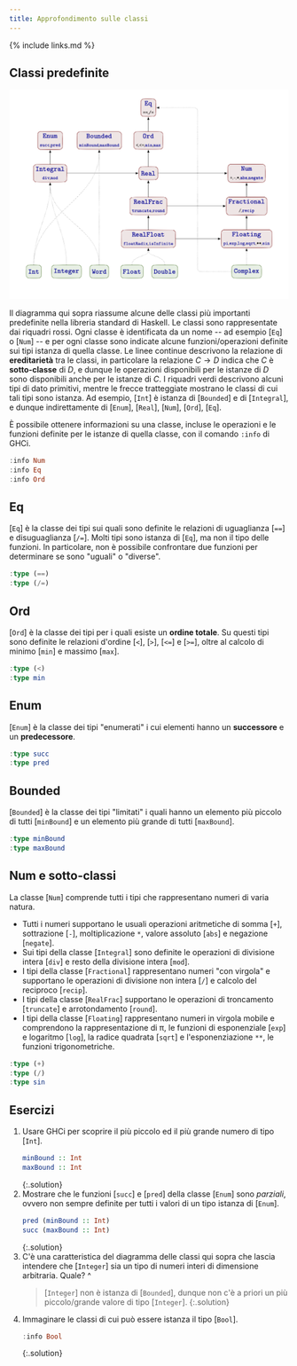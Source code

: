 ```yaml
---
title: Approfondimento sulle classi
---
```


{% include links.md %}

## Classi predefinite

![](assets/images/class_diagram.png)

Il diagramma qui sopra riassume alcune delle classi più importanti
predefinite nella libreria standard di Haskell.  Le classi sono
rappresentate dai riquadri rossi. Ogni classe è identificata da un
nome -- ad esempio [`Eq`] o [`Num`] -- e per ogni classe sono
indicate alcune funzioni/operazioni definite sui tipi istanza di
quella classe. Le linee continue descrivono la relazione di
**ereditarietà** tra le classi, in particolare la relazione $C \to
D$ indica che $C$ è **sotto-classe** di $D$, e dunque le operazioni
disponibili per le istanze di $D$ sono disponibili anche per le
istanze di $C$.  I riquadri verdi descrivono alcuni tipi di dato
primitivi, mentre le frecce tratteggiate mostrano le classi di cui
tali tipi sono istanza. Ad esempio, [`Int`] è istanza di [`Bounded`]
e di [`Integral`], e dunque indirettamente di [`Enum`], [`Real`],
[`Num`], [`Ord`], [`Eq`].

È possibile ottenere informazioni su una classe, incluse le
operazioni e le funzioni definite per le istanze di quella classe,
con il comando `:info` di GHCi.

``` haskell
:info Num
:info Eq
:info Ord
```

## Eq

[`Eq`] è la classe dei tipi sui quali sono definite le relazioni di
uguaglianza [`==`] e disuguaglianza [`/=`]. Molti tipi sono istanza
di [`Eq`], ma non il tipo delle funzioni. In particolare, non è
possibile confrontare due funzioni per determinare se sono "uguali"
o "diverse".

``` haskell
:type (==)
:type (/=)
```

## Ord

[`Ord`] è la classe dei tipi per i quali esiste un **ordine
totale**. Su questi tipi sono definite le relazioni d'ordine [`<`],
[`>`], [`<=`] e [`>=`], oltre al calcolo di minimo [`min`] e massimo
[`max`].

``` haskell
:type (<)
:type min
```

## Enum

[`Enum`] è la classe dei tipi "enumerati" i cui elementi hanno un
**successore** e un **predecessore**.

``` haskell
:type succ
:type pred
```

## Bounded

[`Bounded`] è la classe dei tipi "limitati" i quali hanno un elemento
più piccolo di tutti [`minBound`] e un elemento più grande di tutti
[`maxBound`].

``` haskell
:type minBound
:type maxBound
```

## Num e sotto-classi

La classe [`Num`] comprende tutti i tipi che rappresentano numeri di
varia natura.

* Tutti i numeri supportano le usuali operazioni aritmetiche di
  somma [`+`], sottrazione [`-`], moltiplicazione `*`, valore assoluto
  [`abs`] e negazione [`negate`].
* Sui tipi della classe [`Integral`] sono definite le operazioni di
  divisione intera [`div`] e resto della divisione intera [`mod`].
* I tipi della classe [`Fractional`] rappresentano numeri "con
  virgola" e supportano le operazioni di divisione non intera [`/`] e
  calcolo del reciproco [`recip`].
* I tipi della classe [`RealFrac`] supportano le operazioni di
  troncamento [`truncate`] e arrotondamento [`round`].
* I tipi della classe [`Floating`] rappresentano numeri in virgola
  mobile e comprendono la rappresentazione di π, le funzioni di
  esponenziale [`exp`] e logaritmo [`log`], la radice quadrata [`sqrt`] e
  l'esponenziazione `**`, le funzioni trigonometriche.

``` haskell
:type (+)
:type (/)
:type sin
```

## Esercizi

1. Usare GHCi per scoprire il più piccolo ed il più grande numero di
   tipo [`Int`].
   ``` haskell
   minBound :: Int
   maxBound :: Int
   ```
   {:.solution}
2. Mostrare che le funzioni [`succ`] e [`pred`] della classe [`Enum`] sono
   *parziali*, ovvero non sempre definite per tutti i valori di un
   tipo istanza di [`Enum`].
   ``` haskell
   pred (minBound :: Int)
   succ (maxBound :: Int)
   ```
   {:.solution}
3. C'è una caratteristica del diagramma delle classi qui sopra che
    lascia intendere che [`Integer`] sia un tipo di numeri interi di
    dimensione arbitraria. Quale?
   ^
   > [`Integer`] non è istanza di [`Bounded`], dunque non c'è a priori
   > un più piccolo/grande valore di tipo [`Integer`].
   {:.solution}
4. Immaginare le classi di cui può essere istanza il tipo [`Bool`].
   ```haskell
   :info Bool
   ```
   {:.solution}
